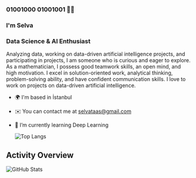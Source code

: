 


<!--
**selvataas/selvataas** is a ✨ _special_ ✨ repository because its `README.md` (this file) appears on your GitHub profile.
Here are some ideas to get you started:
- 🔭 I’m currently working on Data Science and Machine Learning
- 🌱 I’m currently learning Deep Learning
-->

                                                           
           
###                                                                                            01001000  01001001 🧕🏻
###                                                                                                I'm Selva
### Data Science & AI Enthusiast 
Analyzing data, working on data-driven artificial intelligence projects, and participating in projects, I am someone who is curious and eager to explore. As a mathematician, I possess good teamwork skills, an open mind, and high motivation. I excel in solution-oriented work, analytical thinking, problem-solving ability, and have confident communication skills. I love to work on projects on data-driven artificial intelligence. 

- 🌍 I'm based in İstanbul
- ✉️ You can contact me at selvataas@gmail.com
- 🧠 I’m currently learning Deep Learning


  <!-- ![GitHub Stats](https://github-readme-stats.vercel.app/api?username=selvataas&show_icons=true&theme=radical)
  -->

  ![Top Langs](https://github-readme-stats.vercel.app/api/top-langs/?username=selvataas&layout=compact&theme=radical)


## Activity Overview

![GitHub Stats](https://github-readme-stats.vercel.app/api?username=selvataas&show_icons=true&theme=dark)




